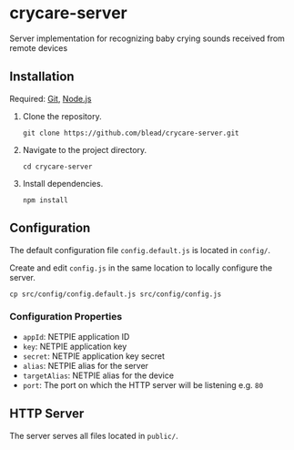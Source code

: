 # crycare-server

Server implementation for recognizing baby crying sounds received from remote devices


## Installation

Required: [Git](http://git-scm.com), [Node.js](http://nodejs.org)

1. Clone the repository.

    ```shell
    git clone https://github.com/blead/crycare-server.git
    ```

2. Navigate to the project directory.

    ```shell
    cd crycare-server
    ```

3. Install dependencies.

    ```shell
    npm install
    ```


## Configuration

The default configuration file `config.default.js` is located in `config/`.

Create and edit `config.js` in the same location to locally configure the server.

  ```shell
  cp src/config/config.default.js src/config/config.js
  ```

### Configuration Properties

- `appId`: NETPIE application ID
- `key`: NETPIE application key
- `secret`: NETPIE application key secret
- `alias`: NETPIE alias for the server
- `targetAlias`: NETPIE alias for the device
- `port`: The port on which the HTTP server will be listening e.g. `80`


## HTTP Server

The server serves all files located in `public/`.
